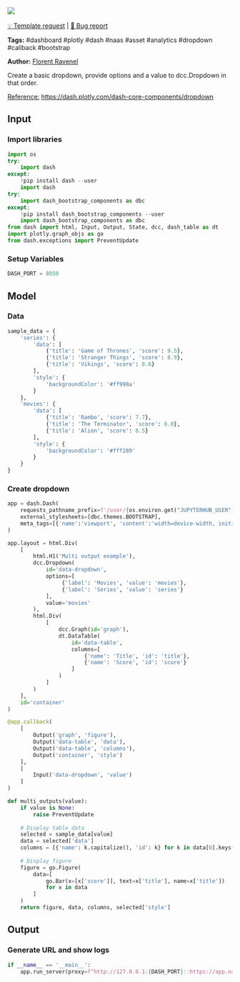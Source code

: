 <a href="https://app.naas.ai/user-redirect/naas/downloader?url=https://raw.githubusercontent.com/jupyter-naas/awesome-notebooks/master/Dash/Dash_Create_Dropdown_with_multiples_output_callbacks.ipynb" target="_parent"><img src="https://naasai-public.s3.eu-west-3.amazonaws.com/open_in_naas.svg"/></a><br><br><a href="https://github.com/jupyter-naas/awesome-notebooks/issues/new?assignees=&labels=&template=template-request.md&title=Tool+-+Action+of+the+notebook+">💡 Template request</a> | <a href="https://github.com/jupyter-naas/awesome-notebooks/issues/new?assignees=&labels=&template=bug_report.md&title=Dash+-+Create+Dropdown+with+multiples+output+callbacks:+Error+short+description">🚨 Bug report</a>

**Tags:** #dashboard #plotly #dash #naas #asset #analytics #dropdown #callback #bootstrap

**Author:** [Florent Ravenel](https://www.linkedin.com/in/florent-ravenel/)

Create a basic dropdown, provide options and a value to dcc.Dropdown in that order.

<u>Reference:</u> https://dash.plotly.com/dash-core-components/dropdown

## Input

### Import libraries


```python
import os
try:
    import dash
except:
    !pip install dash --user
    import dash
try:
    import dash_bootstrap_components as dbc
except:
    !pip install dash_bootstrap_components --user
    import dash_bootstrap_components as dbc
from dash import html, Input, Output, State, dcc, dash_table as dt
import plotly.graph_objs as go
from dash.exceptions import PreventUpdate
```

### Setup Variables


```python
DASH_PORT = 8050
```

## Model

### Data


```python
sample_data = {
    'series': {
        'data': [
            {'title': 'Game of Thrones', 'score': 9.5},
            {'title': 'Stranger Things', 'score': 8.9},
            {'title': 'Vikings', 'score': 8.6}
        ],
        'style': {
            'backgroundColor': '#ff998a'
        }
    },
    'movies': {
        'data': [
            {'title': 'Rambo', 'score': 7.7},
            {'title': 'The Terminator', 'score': 8.0},
            {'title': 'Alien', 'score': 8.5}
        ],
        'style': {
            'backgroundColor': '#fff289'
        }
    }
}
```

### Create dropdown


```python
app = dash.Dash(
    requests_pathname_prefix=f'/user/{os.environ.get("JUPYTERHUB_USER")}/proxy/{DASH_PORT}/', 
    external_stylesheets=[dbc.themes.BOOTSTRAP],
    meta_tags=[{'name':'viewport', 'content':'width=device-width, initial-scale=1.0'}]
) 

app.layout = html.Div(
    [
        html.H1('Multi output example'),
        dcc.Dropdown(
            id='data-dropdown',
            options=[
                 {'label': 'Movies', 'value': 'movies'},
                 {'label': 'Series', 'value': 'series'}
            ],
            value='movies'
        ),
        html.Div(
            [
                dcc.Graph(id='graph'),
                dt.DataTable(
                    id='data-table',
                    columns=[
                        {'name': 'Title', 'id': 'title'},
                        {'name': 'Score', 'id': 'score'}
                    ]
                )
            ]
        )
    ],
    id='container'
)

@app.callback(
    [
        Output('graph', 'figure'),
        Output('data-table', 'data'),
        Output('data-table', 'columns'),
        Output('container', 'style')
    ],
    [
        Input('data-dropdown', 'value')
    ]
)

def multi_outputs(value):
    if value is None:
        raise PreventUpdate
    
    # Display table data
    selected = sample_data[value]
    data = selected['data']
    columns = [{'name': k.capitalize(), 'id': k} for k in data[0].keys()]
    
    # Display figure
    figure = go.Figure(
        data=[
            go.Bar(x=[x['score']], text=x['title'], name=x['title'])
            for x in data
        ]
    )
    return figure, data, columns, selected['style']
```

## Output

### Generate URL and show logs


```python
if __name__ == '__main__':
    app.run_server(proxy=f"http://127.0.0.1:{DASH_PORT}::https://app.naas.ai")
```


```python

```

